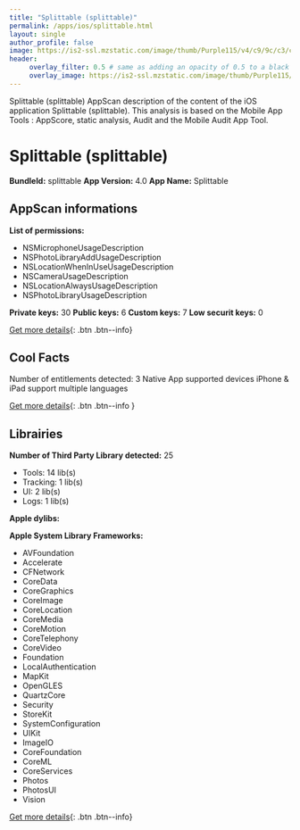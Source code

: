 ```yaml
---
title: "Splittable (splittable)"
permalink: /apps/ios/splittable.html
layout: single
author_profile: false
image: https://is2-ssl.mzstatic.com/image/thumb/Purple115/v4/c9/9c/c3/c99cc3d4-e77d-319e-0fed-1f59115cc8fb/source/512x512bb.jpg
header: 
     overlay_filter: 0.5 # same as adding an opacity of 0.5 to a black background
     overlay_image: https://is2-ssl.mzstatic.com/image/thumb/Purple115/v4/c9/9c/c3/c99cc3d4-e77d-319e-0fed-1f59115cc8fb/source/512x512bb.jpg
---
```

Splittable (splittable) AppScan description of the content of the iOS application Splittable (splittable). This analysis is based on the Mobile App Tools : AppScore, static analysis, Audit and the Mobile Audit App Tool.

# Splittable (splittable)

**BundleId:** splittable
**App Version:** 4.0
**App Name:** Splittable


## AppScan informations 

**List of permissions:** 
- NSMicrophoneUsageDescription
- NSPhotoLibraryAddUsageDescription
- NSLocationWhenInUseUsageDescription
- NSCameraUsageDescription
- NSLocationAlwaysUsageDescription
- NSPhotoLibraryUsageDescription
  
  
**Private keys:** 30
**Public keys:** 6
**Custom keys:** 7
**Low securit keys:** 0
  
[Get more details](/pricing.html){: .btn .btn--info}

## Cool Facts

Number of entitlements detected: 3
Native App
supported devices iPhone & iPad
support multiple languages
  
[Get more details](/pricing.html){: .btn .btn--info }

## Librairies 
**Number of Third Party Library detected:** 25
- Tools: 14 lib(s)
- Tracking: 1 lib(s)
- UI: 2 lib(s)
- Logs: 1 lib(s)


**Apple dylibs:**


**Apple System Library Frameworks:**
- AVFoundation
- Accelerate
- CFNetwork
- CoreData
- CoreGraphics
- CoreImage
- CoreLocation
- CoreMedia
- CoreMotion
- CoreTelephony
- CoreVideo
- Foundation
- LocalAuthentication
- MapKit
- OpenGLES
- QuartzCore
- Security
- StoreKit
- SystemConfiguration
- UIKit
- ImageIO
- CoreFoundation
- CoreML
- CoreServices
- Photos
- PhotosUI
- Vision


  
[Get more details](/pricing.html){: .btn .btn--info}


